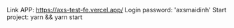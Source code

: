 Link APP: https://axs-test-fe.vercel.app/
Login password: 'axsmaidinh'
Start project: yarn && yarn start

